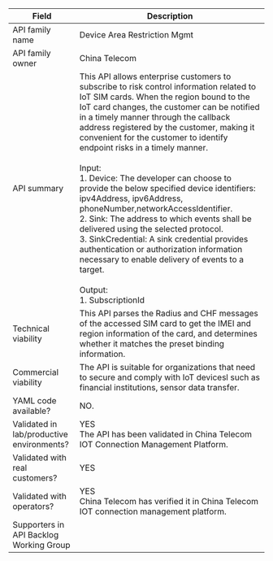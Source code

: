 | **Field**       | Description                  |
| --------------- | ---------------------------- |
| API family name | Device Area Restriction Mgmt |
| API family owner                          | China Telecom                                                                                                                                                                                                                                                                                                                                                                                                                                                                                                                                                                                                                                                                                                                                                                                                                                                             |
| API summary                               | This API allows enterprise customers to subscribe to risk control information related to IoT SIM cards. When the region bound to the IoT card changes, the customer can be notified in a timely manner through the callback address registered by the customer, making it convenient for the customer to identify endpoint risks in a timely manner.<br><br>Input:<br>1. Device: The developer can choose to provide the below specified device identifiers: ipv4Address, ipv6Address, phoneNumber,networkAccessIdentifier. <br>2. Sink: The address to which events shall be delivered using the selected protocol.<br>3. SinkCredential: A sink credential provides authentication or authorization information necessary to enable delivery of events to a target.<br><br>Output:<br>1. SubscriptionId |
| Technical viability                       | This API parses the Radius and CHF messages of the accessed SIM card to get the IMEI and region information of the card, and determines whether it matches the preset binding information.                                                                                                                                                                                                                                                                                                                                                                                                                                                                                                                                                                                                                                                                                |
| Commercial viability                      | The API is suitable for organizations that need to secure and comply with IoT devicesl such as financial institutions, sensor data transfer.                                                                                                                                                                                                                                                                                                                                                                                                                                                                                                                                                                                                                                                                                                                              |
| YAML code available?                      | NO.                                                                                                                                                                                                                                                                                                                                                                                                                                                                                                                                                                                                                                                                                                                                                                                                                                                                       |
| Validated in lab/productive environments? | YES<br>The API has been validated in China Telecom IOT Connection Management Platform.                                                                                                                                                                                                                                                                                                                                                                                                                                                                                                                                                                                                                                                                                                                                                                                    |
| Validated with real customers?            | YES                                                                                                                                                                                                                                                                                                                                                                                                                                                                                                                                                                                                                                                                                                                                                                                                                                                                       |
| Validated with operators?                 | YES<br>China Telecom has verified it in China Telecom IOT connection management platform.                                                                                                                                                                                                                                                                                                                                                                                                                                                                                                                                                                                                                                                                                                                                                                                 |
| Supporters in API Backlog Working Group   |                                                                                                                                                                                                                                                                                                                                                                                                                                                                                                                                                                                                                                                                                                                                                                                                                                                                           |

